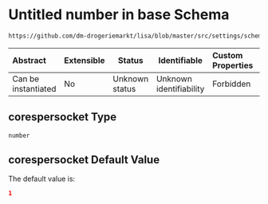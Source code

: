 # Untitled number in base Schema

```txt
https://github.com/dm-drogeriemarkt/lisa/blob/master/src/settings/schema.json#/properties/default_configs/properties/compute_attributes/properties/corespersocket
```




| Abstract            | Extensible | Status         | Identifiable            | Custom Properties | Additional Properties | Access Restrictions | Defined In                                                                               |
| :------------------ | ---------- | -------------- | ----------------------- | :---------------- | --------------------- | ------------------- | ---------------------------------------------------------------------------------------- |
| Can be instantiated | No         | Unknown status | Unknown identifiability | Forbidden         | Allowed               | none                | [settings.schema.json\*](../../src/settings/settings.schema.json "open original schema") |

## corespersocket Type

`number`

## corespersocket Default Value

The default value is:

```json
1
```
